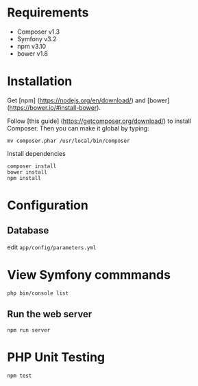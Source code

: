 Requirements
========================

* Composer v1.3
* Symfony  v3.2
* npm      v3.10
* bower    v1.8

Installation
========================

Get [npm] (https://nodejs.org/en/download/) and [bower] (https://bower.io/#install-bower).


Follow [this guide] (https://getcomposer.org/download/) to install Composer. Then you can make it global by typing:

```shell
mv composer.phar /usr/local/bin/composer
```

Install dependencies

```shell
composer install
bower install
npm install
```

Configuration
========================

Database
------------------------

edit `app/config/parameters.yml`


View Symfony commmands
========================

```shell
php bin/console list
```

Run the web server
------------------------

```shell
npm run server
```

PHP Unit Testing
========================

```shell
npm test
```
